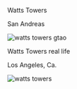 Watts Towers

San Andreas

![watts towers gtao](https://raw.githubusercontent.com/xpqx/code-based-games/main/GTAOnline/GTAOnline_LocationsInRealLife/images/gtaonline_watts_towers.png)






Watts Towers real life

Los Angeles, Ca.

![watts towers](https://raw.githubusercontent.com/xpqx/code-based-games/main/GTAOnline/GTAOnline_LocationsInRealLife/images/watts_towers_IRL.JPG)

